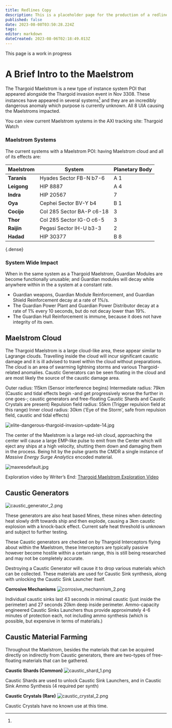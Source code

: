 ```yaml
---
title: Redlines Copy
description: This is a placeholder page for the production of a redline and new text document for delivering to authors for courtesy authorization.
published: false
date: 2023-08-08T03:50:28.224Z
tags: 
editor: markdown
dateCreated: 2023-08-06T02:18:49.013Z
---
```


<rl> This page is a work in progress</rl>
# A Brief Intro to the Maelstrom

The Thargoid Maelstrom is a <rl>new type of instance</rl> <nwt>system POI</nwt> that appeared alongside the Thargoid invasion <nwt>event</nwt> in Nov 3308. These instances have appeared in several systems[^1] and <nwt>they</nwt> are an incredibly dangerous anomaly <rl>which purpose is currently unknown. All 8 UIA causing the Maelstroms impacted</rl>.

<rl>You can view current Maelstrom systems in the AXI tracking site: Thargoid Watch</rl>
### Maelstrom Systems

The current systems <nwt>with a Maelstrom POI: </nwt><rl>having Maelstrom cloud and all of its effects are:</rl>
[^1]:
| Maelstrom | System | Planetary Body |
|-----------|--------|----------------|
|**Taranis**	| Hyades Sector FB-N b7-6		| A 1
|**Leigong**	| HIP 8887									| A 4
|**Indra**		| HIP 20567 								| 7
|**Oya**			| Cephei Sector BV-Y b4			| B 1
|**Cocijo**		| Col 285 Sector BA-P c6-18	| 3
|**Thor**			| Col 285 Sector IG-O c6-5	| 3
|**Raijin**		| Pegasi Sector IH-U b3-3		| 2
|**Hadad**		| HIP 30377									| B 8
{.dense}

### System Wide Impact

When in the same system as a Thargoid Maelstrom, Guardian Modules <rl>are</rl><nwt> become</nwt> functionally unusable<nwt>;</nwt> <rl>and</rl><nwt> Guardian modules</nwt> will decay while anywhere <nwt>within</nwt> <rl>in the</rl><nwt> a</nwt> system at a constant rate.  
- Guardian weapons, Guardian Module Reinforcement, and Guardian Shield Reinforcement decay at a rate of 1%/s.  
- The Guardian Power Plant and Guardian Power Distributor decay at a rate of 1% every 10 seconds, but do not decay lower than 19%.  
- The Guardian Hull Reinforcement is immune, because it does not have integrity of its own.


## Maelstrom Cloud

The Thargoid Maelstrom is a large cloud-like area, these appear similar to Lagrange clouds. Travelling inside the cloud will incur significant caustic damage and it is ill advised to travel within the cloud without preparations. The cloud is an area of swarming lightning storms and various Thargoid-related anomalies. Caustic Generators can be seen floating in the cloud and are most likely the source of the caustic damage area.

Outer radius: 115km (Sensor interference begins)
Intermediate radius: 79km (Caustic and tidal effects begin -and get progressively worse the further in one goes-; caustic generators and free-floating Caustic Shards and Caustic Crystals are present)
Repulsion field radius: 55km (Trigger repulsion field at this range)
Inner cloud radius: 30km ('Eye of the Storm', safe from repulsion field, caustic and tidal effects)

![elite-dangerous-thargoid-invasion-update-14.jpg](/elite-dangerous-thargoid-invasion-update-14.jpg)

The center of the Maelstrom is a large red-ish cloud, approaching the center will cause a large EMP-like pulse to emit from the Center which will eject any ships at a high velocity, shutting them down and damaging them in the process. Being hit by the pulse grants the CMDR a single instance of *Massive Energy Surge Analytics* encoded material.

![maxresdefault.jpg](/maxresdefault.jpg)

Exploration video by Writer’s End: [Thargoid Maelstrom Exploration Video](https://youtu.be/3NqAGO6oX_Q)

## Caustic Generators

![caustic_generator_2.png](/img/caustic_generator_2.png)

These generators are also heat based Mines, these mines when detecting heat slowly drift towards ship and then explode, causing a 3km caustic explosion with a knock-back effect. Current safe heat threshold is unknown and subject to further testing.

These Caustic generators are checked on by Thargoid Interceptors flying about within the Maelstrom, these Interceptors are typically passive however become hostile within a certain range, this is still being researched and may not be completely accurate.

Destroying a Caustic Generator will cause it to drop various materials which can be collected. These materials are used for Caustic Sink synthesis, along with unlocking the Caustic Sink Launcher itself.

**Corrosive Mechanisms**
![corrosive_mechannism_2.png](/img/corrosive_mechannism_2.png)

Individual caustic sinks last 43 seconds in minimal caustic (just inside the perimeter) and 27 seconds 20km deep inside perimeter. Ammo-capacity engineered Caustic Sinks Launchers thus provide approximately 4-6 minutes of protection each, not including ammo synthesis (which is possible, but expensive in terms of materials.)

## Caustic Material Farming

Throughout the Maelstrom, besides the materials that can be acquired directly on indirectly from Caustic generators, there are two-types of free-floating materials that can be gathered.

**Caustic Shards (Common)**
![caustic_shard_1.png](/img/caustic_shard_1.png)

Caustic Shards are used to unlock Caustic Sink Launchers, and in Caustic Sink Ammo Synthesis (4 required per synth)

**Caustic Crystals (Rare)**
![caustic_crystal_2.png](/img/caustic_crystal_2.png)

Caustic Crystals have no known use at this time.
